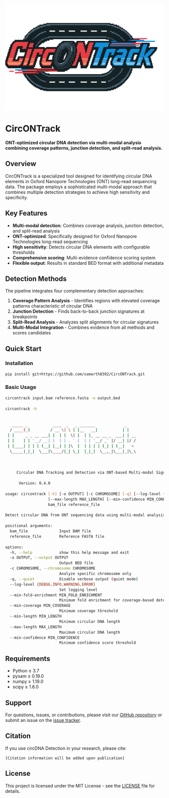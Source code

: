 <p align="center">
  <img src="./docs/img/CircONTrack_logo_small.png" width="1000">
</p>

# CircONTrack

**ONT-optimized circular DNA detection via multi-modal analysis combining coverage patterns, junction detection, and split-read analysis.**

## Overview

CircONTrack is a specialized tool designed for identifying circular DNA elements in Oxford Nanopore Technologies (ONT) long-read sequencing data. The package employs a sophisticated multi-modal approach that combines multiple detection strategies to achieve high sensitivity and specificity.

## Key Features

- **Multi-modal detection**: Combines coverage analysis, junction detection, and split-read analysis
- **ONT-optimized**: Specifically designed for Oxford Nanopore Technologies long-read sequencing
- **High sensitivity**: Detects circular DNA elements with configurable thresholds  
- **Comprehensive scoring**: Multi-evidence confidence scoring system
- **Flexible output**: Results in standard BED format with additional metadata

## Detection Methods

The pipeline integrates four complementary detection approaches:

1. **Coverage Pattern Analysis** - Identifies regions with elevated coverage patterns characteristic of circular DNA
2. **Junction Detection** - Finds back-to-back junction signatures at breakpoints
3. **Split-Read Analysis** - Analyzes split alignments for circular signatures
4. **Multi-Modal Integration** - Combines evidence from all methods and scores candidates

## Quick Start

### Installation

```bash
pip install git+https://github.com/samarth8392/CircONTrack.git
```

### Basic Usage

```bash
circontrack input.bam reference.fasta -o output.bed

circontrack -h

    
   _____ _           ____  _   _ _______             _    
  / ____(_)         / __ \| \ | |__   __|           | |   
 | |     _ _ __ ___| |  | |  \| |  | |_ __ __ _  ___| | __
 | |    | | '__/ __| |  | | . ` |  | | '__/ _` |/ __| |/ /
 | |____| | | | (__| |__| | |\  |  | | | | (_| | (__|   < 
  \_____|_|_|  \___|\____/|_| \_|  |_|_|  \__,_|\___|_|\_\ 

    

     Circular DNA Tracking and Detection via ONT-based Multi-modal Signal Integration 

      Version: 0.4.0 
    
usage: circontrack [-h] [-o OUTPUT] [-c CHROMOSOME] [-q] [--log-level {DEBUG,INFO,WARNING,ERROR}] [--min-fold-enrichment MIN_FOLD_ENRICHMENT] [--min-coverage MIN_COVERAGE] [--min-length MIN_LENGTH]
                   [--max-length MAX_LENGTH] [--min-confidence MIN_CONFIDENCE]
                   bam_file reference_file

Detect circular DNA from ONT sequencing data using multi-modal analysis

positional arguments:
  bam_file              Input BAM file
  reference_file        Reference FASTA file

options:
  -h, --help            show this help message and exit
  -o OUTPUT, --output OUTPUT
                        Output BED file
  -c CHROMOSOME, --chromosome CHROMOSOME
                        Analyze specific chromosome only
  -q, --quiet           Disable verbose output (quiet mode)
  --log-level {DEBUG,INFO,WARNING,ERROR}
                        Set logging level
  --min-fold-enrichment MIN_FOLD_ENRICHMENT
                        Minimum fold enrichment for coverage-based detection
  --min-coverage MIN_COVERAGE
                        Minimum coverage threshold
  --min-length MIN_LENGTH
                        Minimum circular DNA length
  --max-length MAX_LENGTH
                        Maximum circular DNA length
  --min-confidence MIN_CONFIDENCE
                        Minimum confidence score threshold


```

## Requirements

- Python ≥ 3.7
- pysam ≥ 0.19.0
- numpy ≥ 1.19.0
- scipy ≥ 1.6.0

## Support

For questions, issues, or contributions, please visit our [GitHub repository](https://github.com/samarth8392/circDNA_detection) or submit an issue on the [issue tracker](https://github.com/samarth8392/circDNA_detection/issues).

## Citation

If you use circDNA Detection in your research, please cite:

```
[Citation information will be added upon publication]
```

## License

This project is licensed under the MIT License - see the [LICENSE](https://github.com/samarth8392/circDNA_detection/blob/main/LICENSE) file for details.
